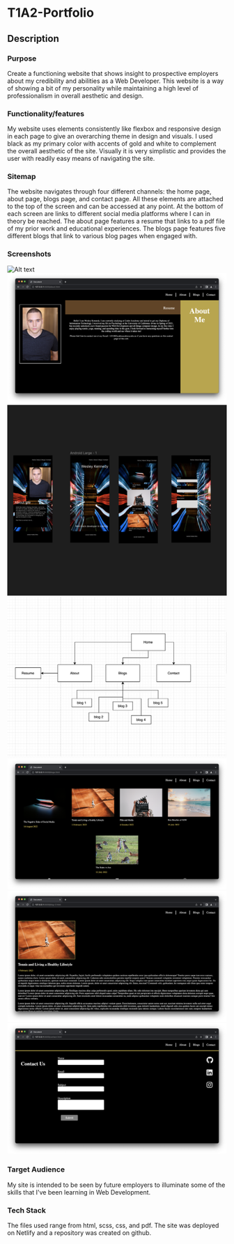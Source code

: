 # T1A2-Portfolio

## Description

### Purpose
Create a functioning website that shows insight to prospective employers about my credibility and abilities as a Web Developer. This website is a way of showing a bit of my personality while maintaining a high level of professionalism in overall aesthetic and design.

### Functionality/features
My website uses elements consistently like flexbox and responsive design in each page to give an overarching theme in design and visuals. I used black as my primary color with accents of gold and white to complement the overall aesthetic of the site. Visually it is very simplistic and provides the user with readily easy means of navigating the site.

### Sitemap
The website navigates through four different channels: the home page, about page, blogs page, and contact page. All these elements are attached to the top of the screen and can be accessed at any point. At the bottom of each screen are links to different social media platforms where I can in theory be reached. The about page features a resume that links to a pdf file of my prior work and educational experiences. The blogs page features five different blogs that link to various blog pages when engaged with.

### Screenshots
![Alt text](/Screenshot%202023-04-06%20at%2012.33.50%20PM.png)
![Alt text](/Screenshot%202023-04-06%20at%2012.34.20%20PM.png)
![Alt text](/Screenshot%202023-04-06%20at%2012.35.28%20PM.png)
![Alt text](/Screenshot%202023-04-06%20at%2012.35.52%20PM.png)
![Alt text](/Screenshot%202023-04-06%20at%201.05.42%20PM.png)
![Alt text](/Screenshot%202023-04-06%20at%201.06.01%20PM.png)
![Alt text](/Screenshot%202023-04-06%20at%201.06.10%20PM.png)

### Target Audience
My site is intended to be seen by future employers to illuminate some of the skills that I've been learning in Web Development.

### Tech Stack
The files used range from html, scss, css, and pdf. The site was deployed on Netlify and a repository was created on github.